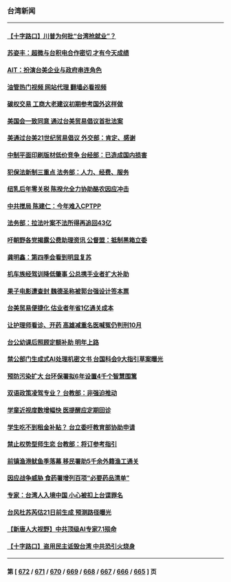### 台湾新闻
---
#### [【十字路口】川普为何批“台湾抢就业”？](../../pages/ncid1349361/n14037749.md?07200845) 
#### [苏姿丰：超微与台积电合作密切 才有今天成绩](../../pages/ncid1349361/n14037683.md?07200845) 
#### [AIT：扮演台美企业与政府串连角色](../../pages/ncid1349361/n14037670.md?07200845) 
#### [油管热门视频 网站代理 翻墙必看视频](http://138.2.39.72:81/youtube.html?epic-marker?07200845)
#### [碳权交易 工商大老建议初期参考国外这样做](../../pages/ncid1349361/n14037660.md?07200845) 
#### [美国会一致同意 通过台美贸易倡议首批法案](../../pages/ncid1349361/n14037700.md?07200845) 
#### [美通过台美21世纪贸易倡议 外交部：肯定、感谢](../../pages/ncid1349361/n14037702.md?07200845) 
#### [中制平面印刷版材低价竞争 台经部：已造成国内损害](../../pages/ncid1349361/n14037698.md?07200845) 
#### [犯保法新制三重点 法务部：人力、经费、服务](../../pages/ncid1349361/n14037668.md?07200845) 
#### [纽乳后年零关税 陈揆允全力协助酪农因应冲击](../../pages/ncid1349361/n14037664.md?07200845) 
#### [中共搅局 陈建仁：今年难入CPTPP](../../pages/ncid1349361/n14037662.md?07200845) 
#### [法务部：拉法叶案不法所得再追回43亿](../../pages/ncid1349361/n14037689.md?07200845) 
#### [吁朝野各党揭露公费助理资讯 公督盟：抵制黑箱立委](../../pages/ncid1349361/n14037691.md?07200845) 
#### [龚明鑫：第四季会看到明显复苏](../../pages/ncid1349361/n14037686.md?07200845) 
#### [机车族经驾训降低肇事 公总携手业者扩大补助](../../pages/ncid1349361/n14037687.md?07200845) 
#### [果子电影遭查封 魏德圣称被郭台强设计签本票](../../pages/ncid1349361/n14037688.md?07200845) 
#### [台美贸易便捷化 估业者年省1亿通关成本](../../pages/ncid1349361/n14037672.md?07200845) 
#### [让护理师看诊、开药 高雄减重名医喊冤仍判刑10月](../../pages/ncid1349361/n14037628.md?07200845) 
#### [台公幼课后照顾定额补助 明年上路](../../pages/ncid1349361/n14037645.md?07200845) 
#### [禁公部门生成式AI处理机密文书 台国科会9大指引草案曝光](../../pages/ncid1349361/n14037647.md?07200845) 
#### [预防污染扩大 台环保署拟6年设置4千个智慧围篱](../../pages/ncid1349361/n14037638.md?07200845) 
#### [双语政策凌驾专业？ 台教部：非强迫推动](../../pages/ncid1349361/n14037629.md?07200845) 
#### [学童近视度数增幅快 医提醒应定期回诊](../../pages/ncid1349361/n14037583.md?07200845) 
#### [学生吃不到租金补贴？ 台立委吁教育部协助申请](../../pages/ncid1349361/n14037602.md?07200845) 
#### [禁止权势型师生恋 台教部：将订参考指引](../../pages/ncid1349361/n14037605.md?07200845) 
#### [前镇渔港鱿鱼季落幕 移民署助5千余外籍渔工通关](../../pages/ncid1349361/n14037529.md?07200845) 
#### [因应战争威胁 食药署增列百项“必要药品清单”](../../pages/ncid1349361/n14037584.md?07200845) 
#### [专家：台湾人入境中国 小心被扣上台谍罪名](../../pages/ncid1349361/n14036943.md?07200845) 
#### [台风杜苏芮估21日前生成 预测路径曝光](../../pages/ncid1349361/n14037324.md?07200845) 
#### [【新唐人大视野】中共顶级AI专家7.1殒命](../../pages/ncid1349361/n14037033.md?07200845) 
#### [【十字路口】盗用民主诋毁台湾 中共恐引火烧身](../../pages/ncid1349361/n14036851.md?07200845) 

---
#### 第 [ [672](./672.md?07200845) / [671](./671.md?07200845) / [670](./670.md?07200845) / [669](./669.md?07200845) / [668](./668.md?07200845) / [667](./667.md?07200845) / [666](./666.md?07200845) / [665](./665.md?07200845) ] 页

